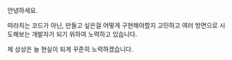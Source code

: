 안녕하세요.

따라치는 코드가 아닌, 만들고 싶은걸 어떻게 구현해야할지 고민하고 여러 방면으로 시도해보는 개발자가 되기 위하여 노력하고 있습니다.

제 상상은 늘 현실이 되게 꾸준히 노력하겠습니다.
